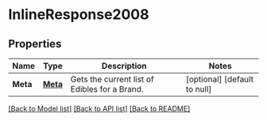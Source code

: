 # InlineResponse2008

## Properties
Name | Type | Description | Notes
------------ | ------------- | ------------- | -------------
**Meta** | [**Meta**](Meta.md) | Gets the current list of Edibles for a Brand. | [optional] [default to null]

[[Back to Model list]](../README.md#documentation-for-models) [[Back to API list]](../README.md#documentation-for-api-endpoints) [[Back to README]](../README.md)


